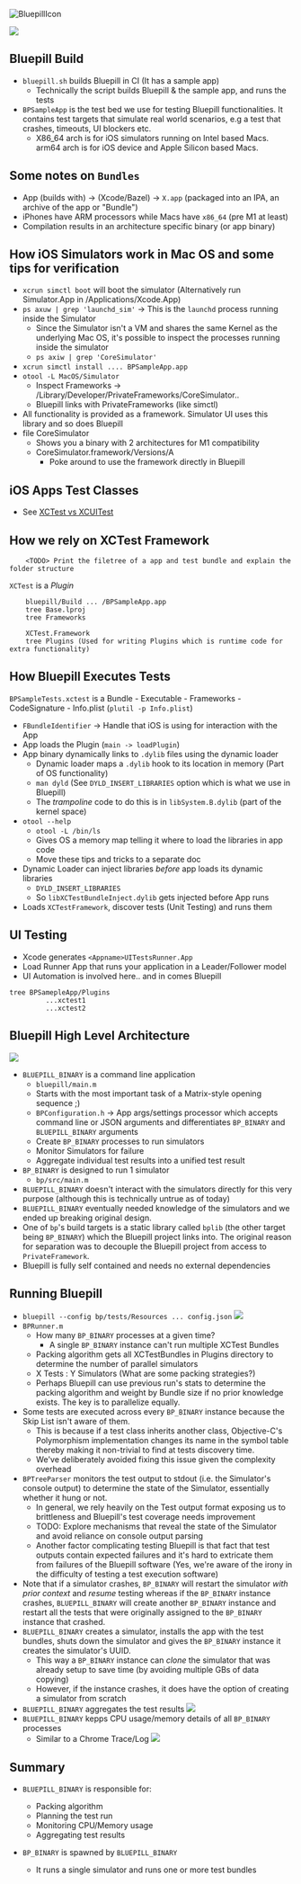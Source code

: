 ![BluepillIcon](doc/img/bluepill_text.png)

![](https://github.com/linkedin/bluepill/workflows/master/badge.svg)


## Bluepill Build
- `bluepill.sh` builds Bluepill in CI (It has a sample app)
	- Technically the script builds Bluepill & the sample app, and runs the tests
- `BPSampleApp` is the test bed we use for testing Bluepill functionalities. It contains test targets that simulate real world scenarios, e.g a test that crashes, timeouts, UI blockers etc.
	- X86_64 arch is for iOS simulators running on Intel based Macs. arm64 arch is for iOS device and Apple Silicon based Macs.

## Some notes on `Bundles`
- App (builds with) -> (Xcode/Bazel) -> `X.app` (packaged into an IPA, an archive of the app or "Bundle")
- iPhones have ARM processors while Macs have `x86_64` (pre M1 at least)
- Compilation results in an architecture specific binary (or app binary)

## How iOS Simulators work in Mac OS and some tips for verification
- `xcrun simctl boot` will boot the simulator (Alternatively run Simulator.App in /Applications/Xcode.App)
- `ps axuw | grep 'launchd_sim'` -> This is the `launchd` process running inside the Simulator
	- Since the Simulator isn't a VM and shares the same Kernel as the underlying Mac OS, it's possible to inspect the processes running inside the simulator
	- `ps axiw | grep 'CoreSimulator'`
- `xcrun simctl install .... BPSampleApp.app`
- `otool -L MacOS/Simulator`
	- Inspect Frameworks -> /Library/Developer/PrivateFrameworks/CoreSimulator..
	- Bluepill links with PrivateFrameworks (like simctl)
- All functionality is provided as a framework. Simulator UI uses this library and so does Bluepill
- file CoreSimulator
	- Shows you a binary with 2 architectures for M1 compatibility
	- CoreSimulator.framework/Versions/A
		- Poke around to use the framework directly in Bluepill

## iOS Apps Test Classes
- See [XCTest vs XCUITest](https://dzone.com/articles/xcuitest-the-emerging-ios-ui-test-automation-frame#:~:text=XCTest%20%E2%80%93%20Apple's%20official%20framework%20for,and%20components%20at%20any%20level.&text=XCUITest%20%E2%80%93%20A%20UI%20testing%20framework,in%20Swift%20or%20Objective%20C.)

## How we rely on XCTest Framework
```
	<TODO> Print the filetree of a app and test bundle and explain the folder structure
```

`XCTest` is a _Plugin_
```
	bluepill/Build ... /BPSampleApp.app
	tree Base.lproj
	tree Frameworks

	XCTest.Framework
	tree Plugins (Used for writing Plugins which is runtime code for extra functionality)
```

## How Bluepill Executes Tests
`BPSampleTests.xctest` is a Bundle
	- Executable
	- Frameworks
	- CodeSignature
	- Info.plist (`plutil -p Info.plist`)

- `FBundleIdentifier` -> Handle that iOS is using for interaction with the App
- App loads the Plugin (`main -> loadPlugin`)
- App binary dynamically links to `.dylib` files using the dynamic loader
	- Dynamic loader maps a `.dylib` hook to its location in memory (Part of OS functionality)
	- `man dyld` (See `DYLD_INSERT_LIBRARIES` option which is what we use in Bluepill)
	- The _trampoline_ code to do this is in `libSystem.B.dylib` (part of the kernel space)
- `otool --help`
	- `otool -L /bin/ls`
	- Gives OS a memory map telling it where to load the libraries in app code
	- <TODO> Move these tips and tricks to a separate doc
- Dynamic Loader can inject libraries *before* app loads its dynamic libraries
	- `DYLD_INSERT_LIBRARIES`
	- So `libXCTestBundleInject.dylib` gets injected before App runs
- Loads `XCTestFramework`, discover tests (Unit Testing) and runs them


## UI Testing
- Xcode generates `<Appname>UITestsRunner.App`
- Load Runner App that runs your application in a Leader/Follower model
- UI Automation is involved here.. and in comes Bluepill

```
tree BPSamepleApp/Plugins
		 ...xctest1
		 ...xctest2
```

## Bluepill High Level Architecture
![](doc/img/architecture.png)

- `BLUEPILL_BINARY` is a command line application
	- `bluepill/main.m`
	- Starts with the most important task of a Matrix-style opening sequence ;)
	- `BPConfiguration.h` -> App args/settings processor which accepts command line or JSON arguments and differentiates `BP_BINARY` and `BLUEPILL_BINARY` arguments
	- Create `BP_BINARY` processes to run simulators
	- Monitor Simulators for failure
	- Aggregate individual test results into a unified test result
- `BP_BINARY` is designed to run 1 simulator
	- `bp/src/main.m`
- `BLUEPILL_BINARY` doesn't interact with the simulators directly for this very purpose (although this is technically untrue as of today)
- `BLUEPILL_BINARY` eventually needed knowledge of the simulators and we ended up breaking original design.
- One of `bp`'s build targets is a static library called `bplib` (the other target being `BP_BINARY`) which the Bluepill project links into. The original reason for separation was to decouple the Bluepill project from access to `PrivateFramework`.
- Bluepill is fully self contained and needs no external dependencies

## Running Bluepill
- `bluepill --config bp/tests/Resources ... config.json`
![](doc/img/config.png)
- `BPRunner.m`
	- How many `BP_BINARY` processes at a given time?
		- A single `BP_BINARY` instance can't run multiple XCTest Bundles
	- Packing algorithm gets all XCTestBundles in Plugins directory to determine the number of parallel simulators
	- X Tests : Y Simulators (What are some packing strategies?)
	- Perhaps Bluepill can use previous run's stats to determine the packing algorithm and weight by Bundle size if no prior knowledge exists. The key is to parallelize equally.
- Some tests are executed across every `BP_BINARY` instance because the Skip List isn't aware of them.
	- This is because if a test class inherits another class, Objective-C's Polymorphism implementation changes its name in the symbol table thereby making it non-trivial to find at tests discovery time.
	- We've deliberately avoided fixing this issue given the complexity overhead
- `BPTreeParser` monitors the test output to stdout (i.e. the Simulator's console output) to determine the state of the Simulator, essentially whether it hung or not.
	- In general, we rely heavily on the Test output format exposing us to brittleness and Bluepill's test coverage needs improvement
	- TODO: Explore mechanisms that reveal the state of the Simulator and avoid reliance on console output parsing
	- Another factor complicating testing Bluepill is that fact that test outputs contain expected failures and it's hard to extricate them from failures of the Bluepill software (Yes, we're aware of the irony in the difficulty of testing a test execution software)
- Note that if a simulator crashes, `BP_BINARY` will restart the simulator _with prior context_ and *resume* testing whereas if the `BP_BINARY` instance crashes, `BLUEPILL_BINARY` will create another `BP_BINARY` instance and restart all the tests that were originally assigned to the `BP_BINARY` instance that crashed.
- `BLUEPILL_BINARY` creates a simulator, installs the app with the test bundles, shuts down the simulator and gives the `BP_BINARY` instance it creates the simulator's UUID.
	- This way a `BP_BINARY` instance can _clone_ the simulator that was already setup to save time (by avoiding multiple GBs of data copying)
	- However, if the instance crashes, it does have the option of creating a simulator from scratch
- `BLUEPILL_BINARY` aggregates the test results
![](doc/img/test_result.png)
- `BLUEPILL_BINARY` kepps CPU usage/memory details of all `BP_BINARY` processes
	- Similar to a Chrome Trace/Log
![](doc/img/lifespan.png)

## Summary
- `BLUEPILL_BINARY` is responsible for:
	- Packing algorithm
	- Planning the test run
	- Monitoring CPU/Memory usage
	- Aggregating test results

- `BP_BINARY` is spawned by `BLUEPILL_BINARY`
	- It runs a single simulator and runs one or more test bundles
